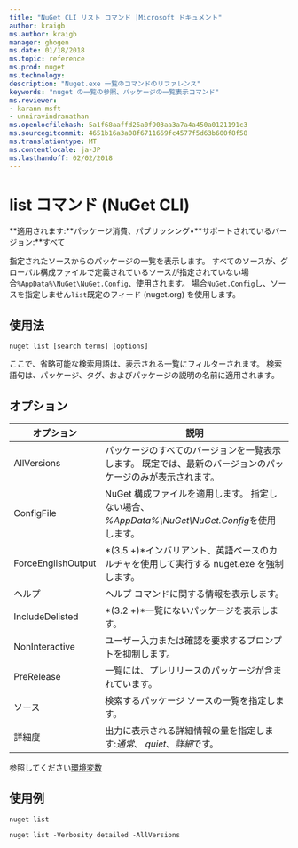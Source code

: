 ```yaml
---
title: "NuGet CLI リスト コマンド |Microsoft ドキュメント"
author: kraigb
ms.author: kraigb
manager: ghogen
ms.date: 01/18/2018
ms.topic: reference
ms.prod: nuget
ms.technology: 
description: "Nuget.exe 一覧のコマンドのリファレンス"
keywords: "nuget の一覧の参照、パッケージの一覧表示コマンド"
ms.reviewer:
- karann-msft
- unniravindranathan
ms.openlocfilehash: 5a1f68aaffd26a0f903aa3a7a4a450a0121191c3
ms.sourcegitcommit: 4651b16a3a08f6711669fc4577f5d63b600f8f58
ms.translationtype: MT
ms.contentlocale: ja-JP
ms.lasthandoff: 02/02/2018
---
```

# <a name="list-command-nuget-cli"></a>list コマンド (NuGet CLI)

**適用されます:**パッケージ消費、パブリッシング&bullet;**サポートされているバージョン:**すべて

指定されたソースからのパッケージの一覧を表示します。 すべてのソースが、グローバル構成ファイルで定義されているソースが指定されていない場合`%AppData%\NuGet\NuGet.Config`、使用されます。 場合`NuGet.Config`し、ソースを指定しません`list`既定のフィード (nuget.org) を使用します。

## <a name="usage"></a>使用法

```cli
nuget list [search terms] [options]
```

ここで、省略可能な検索用語は、表示される一覧にフィルターされます。 検索語句は、パッケージ、タグ、およびパッケージの説明の名前に適用されます。

## <a name="options"></a>オプション

| オプション | 説明 |
| --- | --- |
| AllVersions | パッケージのすべてのバージョンを一覧表示します。 既定では、最新のバージョンのパッケージのみが表示されます。 |
| ConfigFile | NuGet 構成ファイルを適用します。 指定しない場合、 *%AppData%\NuGet\NuGet.Config*を使用します。 |
| ForceEnglishOutput | *(3.5 +)*インバリアント、英語ベースのカルチャを使用して実行する nuget.exe を強制します。 |
| ヘルプ | ヘルプ コマンドに関する情報を表示します。 |
| IncludeDelisted | *(3.2 +)*一覧にないパッケージを表示します。 |
| NonInteractive | ユーザー入力または確認を要求するプロンプトを抑制します。 |
| PreRelease | 一覧には、プレリリースのパッケージが含まれています。 |
| ソース | 検索するパッケージ ソースの一覧を指定します。 |
| 詳細度 | 出力に表示される詳細情報の量を指定します:*通常*、 *quiet*、*詳細*です。 |

参照してください[環境変数](cli-ref-environment-variables.md)

## <a name="examples"></a>使用例

```cli
nuget list

nuget list -Verbosity detailed -AllVersions
```
